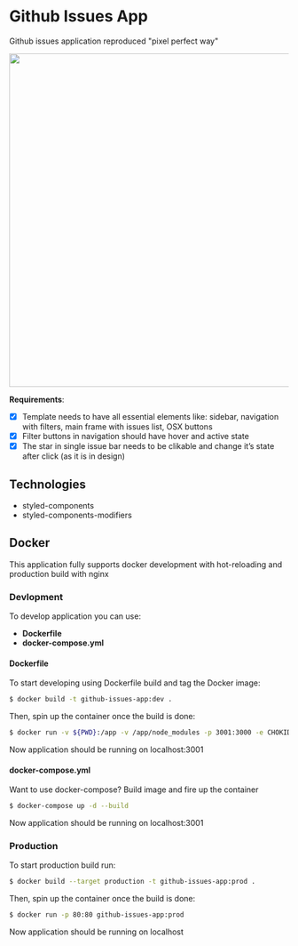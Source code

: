 # Github Issues App

Github issues application reproduced "pixel perfect way"

<p align='center'>
    <img src='https://i.ibb.co/6nMfM3t/Zrzut-ekranu-2020-03-19-o-00-10-45.png' width='600' />
</p>

**Requirements**:
- [x] Template needs to have all essential elements like: sidebar, navigation with filters, main frame with issues list, OSX buttons
- [x] Filter buttons in navigation should have hover and active state
- [x] The star in single issue bar needs to be clikable and change it’s state after click (as it is in design)

## Technologies

- styled-components
- styled-components-modifiers

## Docker
This application fully supports docker development with hot-reloading and production build with nginx

### Devlopment
To develop application you can use:

- **Dockerfile**
- **docker-compose.yml**

#### Dockerfile
To start developing using Dockerfile build and tag the Docker image:
```bash
$ docker build -t github-issues-app:dev .
```

Then, spin up the container once the build is done:
```bash
$ docker run -v ${PWD}:/app -v /app/node_modules -p 3001:3000 -e CHOKIDAR_USEPOLLING=true --rm github-issues-app:dev
```

Now application should be running on localhost:3001

#### docker-compose.yml
Want to use docker-compose? Build image and fire up the container
```bash
$ docker-compose up -d --build
```

Now application should be running on localhost:3001

### Production
To start production build run:
```bash
$ docker build --target production -t github-issues-app:prod .
```

Then, spin up the container once the build is done:
```bash
$ docker run -p 80:80 github-issues-app:prod
```

Now application should be running on localhost
